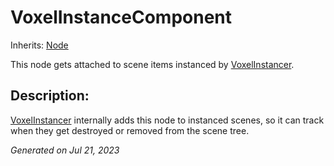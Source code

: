 # VoxelInstanceComponent

Inherits: [Node](https://docs.godotengine.org/en/stable/classes/class_node.html)


This node gets attached to scene items instanced by [VoxelInstancer](api/VoxelInstancer.md).

## Description: 

[VoxelInstancer](api/VoxelInstancer.md) internally adds this node to instanced scenes, so it can track when they get destroyed or removed from the scene tree.

_Generated on Jul 21, 2023_
